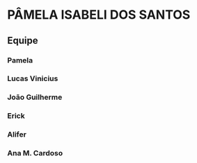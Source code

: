 # PÂMELA ISABELI DOS SANTOS 

## Equipe
### Pamela
### Lucas Vinicius
### João Guilherme
### Erick
### Alifer
### Ana M. Cardoso
